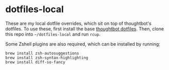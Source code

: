 # dotfiles-local

These are my local dotfile overrides, which sit on top of thoughtbot's dotfiles. To use these, first install the base [thoughtbot
dotfiles](https://github.com/stevehanson/dotfiles). Then, clone this repo into
`~/dotfiles-local` and run `rcup`. 

Some Zshell plugins are also required, which can be installed by running:

```shell
brew install zsh-autosuggestions
brew install zsh-syntax-highlighting
brew install diff-so-fancy
```
